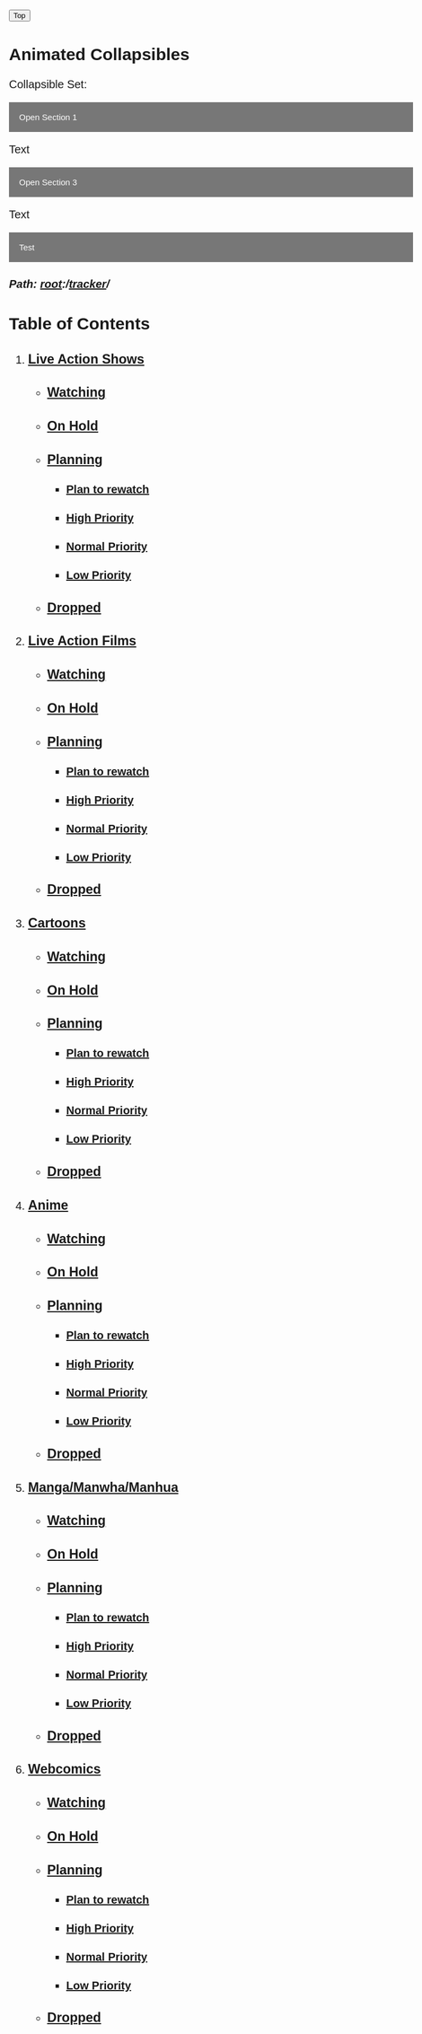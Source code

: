 <html>
<head>
<meta name="viewport" content="width=device-width, initial-scale=1">
<style>
body {
  font-family: Arial, Helvetica, sans-serif;
  font-size: 20px;
}


#myBtn {
  display: none;
  position: fixed;
  bottom: 20px;
  right: 30px;
  z-index: 99;
  font-size: 18px;
  border: none;
  outline: none;
  background-color: red;
  color: white;
  cursor: pointer;
  padding: 15px;
  border-radius: 4px;
}

#myBtn:hover {
  background-color: #555;
}
</style>
</head>
<body>

<button onclick="topFunction()" id="myBtn" title="Go to top">Top</button>

<script>
//Get the button
var mybutton = document.getElementById("myBtn");

// When the user scrolls down 20px from the top of the document, show the button
window.onscroll = function() {scrollFunction()};

function scrollFunction() {
  if (document.body.scrollTop > 20 || document.documentElement.scrollTop > 20) {
    mybutton.style.display = "block";
  } else {
    mybutton.style.display = "none";
  }
}

// When the user clicks on the button, scroll to the top of the document
function topFunction() {
  document.body.scrollTop = 0;
  document.documentElement.scrollTop = 0;
}
</script>

</body>
</html>


<html>
<head>
<meta name="viewport" content="width=device-width, initial-scale=1">
<style>
.collapsible {
  background-color: #777;
  color: white;
  cursor: pointer;
  padding: 18px;
  width: 100%;
  border: none;
  text-align: left;
  outline: none;
  font-size: 15px;
}

.active, .collapsible:hover {
  background-color: #555;
}

.collapsible:after {
  content: '\002B';
  color: white;
  font-weight: bold;
  float: right;
  margin-left: 5px;
}

.active:after {
  content: "\2212";
}

.content {
  padding: 0 18px;
  max-height: 0;
  overflow: hidden;
  transition: max-height 0.2s ease-out;
  background-color: #f1f1f1;
}
</style>
</head>
<body>

<h2>Animated Collapsibles</h2>

<p>Collapsible Set:</p>
<button class="collapsible">Open Section 1</button>
<div class="content">
  <p>Text</p>
</div>
<button class="collapsible">Open Section 3</button>
<div class="content">
  <p>Text</p>
  <button class="collapsible">Test</button>

</div>

<script>
var coll = document.getElementsByClassName("collapsible");
var i;

for (i = 0; i < coll.length; i++) {
  coll[i].addEventListener("click", function() {
    this.classList.toggle("active");
    var content = this.nextElementSibling;
    if (content.style.maxHeight){
      content.style.maxHeight = null;
    } else {
      content.style.maxHeight = content.scrollHeight + "px";
    } 
  });
}
</script>

</body>
</html>


##### Path: [root](https://greenj.net):/[tracker](https://greenj.net/tracker)/

## Table of Contents
1. ### [Live Action Shows](#shows)
    - ### [Watching](#shows-watch)
    - ### [On Hold](#shows-hold)
    - ### [Planning](#shows-plan)
        - #### [Plan to rewatch](#shows-rewatch)
        - #### [High Priority](#shows-high)
        - #### [Normal Priority](#shows-norm)
        - #### [Low Priority](#shows-low)
    - ### [Dropped](shows-drop)
2. ### [Live Action Films](#film)
    - ### [Watching](#film-watch)
    - ### [On Hold](#film-hold)
    - ### [Planning](#film-plan)
        - #### [Plan to rewatch](#film-rewatch)
        - #### [High Priority](#film-high)
        - #### [Normal Priority](#film-norm)
        - #### [Low Priority](#film-low)
    - ### [Dropped](film-drop)
3. ### [Cartoons](#cartoon)
    - ### [Watching](#cartoon-watch)
    - ### [On Hold](#cartoon-hold)
    - ### [Planning](#cartoon-plan)
        - #### [Plan to rewatch](#cartoon-rewatch)
        - #### [High Priority](#cartoon-high)
        - #### [Normal Priority](#cartoon-norm)
        - #### [Low Priority](#cartoon-low)
    - ### [Dropped](cartoon-drop)
4. ### [Anime](anime)
    - ### [Watching](#anime-watch)
    - ### [On Hold](#anime-hold)
    - ### [Planning](#anime-plan)
        - #### [Plan to rewatch](#anime-rewatch)
        - #### [High Priority](#anime-high)
        - #### [Normal Priority](#anime-norm)
        - #### [Low Priority](#anime-low)
    - ### [Dropped](anime-drop)
5. ### [Manga/Manwha/Manhua](man)
    - ### [Watching](#man-watch)
    - ### [On Hold](#man-hold)
    - ### [Planning](#man-plan)
        - #### [Plan to rewatch](#man-rewatch)
        - #### [High Priority](#man-high)
        - #### [Normal Priority](#man-norm)
        - #### [Low Priority](#man-low)
    - ### [Dropped](man-drop)
6. ### [Webcomics](#web)
    - ### [Watching](#web-watch)
    - ### [On Hold](#web-hold)
    - ### [Planning](#web-plan)
        - #### [Plan to rewatch](#web-rewatch)
        - #### [High Priority](#web-high)
        - #### [Normal Priority](#web-norm)
        - #### [Low Priority](#web-low)
    - ### [Dropped](web-drop)